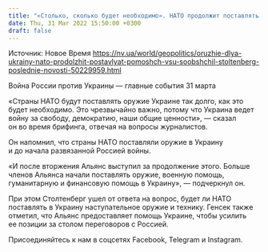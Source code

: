 ```yaml
---
title: "«Столько, сколько будет необходимо». НАТО продолжит поставлять Украине оружие — Столтенберг"
date: Thu, 31 Mar 2022 15:50:00 +0300
draft: false
---
```

Источник: Новое Время https://nv.ua/world/geopolitics/oruzhie-dlya-ukrainy-nato-prodolzhit-postavlyat-pomoshch-vsu-soobshchil-stoltenberg-poslednie-novosti-50229959.html


Война России против Украины — главные события 31 марта

 «Страны НАТО будут поставлять оружие Украине так долго, как это будет необходимо. Это чрезвычайно важно, потому что Украина ведет войну за свободу, демократию, наши общие ценности», — сказал он во время брифинга, отвечая на вопросы журналистов.

Он напомнил, что страны НАТО поставляли оружие в Украину и до начала развязанной Россией войны. 

 «И после вторжения Альянс выступил за продолжение этого. Больше членов Альянса начали поставлять оружие, военную помощь, гуманитарную и финансовую помощь в Украину», — подчеркнул он.

При этом Столтенберг ушел от ответа на вопрос, будет ли НАТО поставлять в Украину наступательное оружие и технику. Генсек также отметил, что Альянс предоставляет помощь Украине, чтобы усилить ее позиции за столом переговоров с Россией.

Присоединяйтесь к нам в соцсетях Facebook, Telegram и Instagram.
